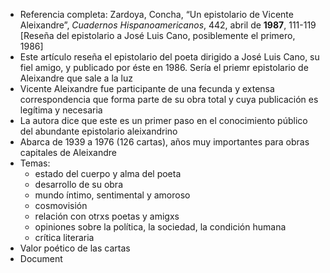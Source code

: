 - Referencia completa: Zardoya, Concha, “Un epistolario de Vicente Aleixandre”, _Cuadernos Hispanoamericanos_, 442, abril de **1987**, 111-119 \[Reseña del epistolario a José Luis Cano, posiblemente el primero, 1986\]
- Este artículo reseña el epistolario del poeta dirigido a José Luis Cano, su fiel amigo, y publicado por éste en 1986. Sería el priemr epistolario de Aleixandre que sale a la luz
- Vicente Aleixandre fue participante de una fecunda y extensa correspondencia que forma parte de su obra total y cuya publicación es legítima y necesaria
- La autora dice que este es un primer paso en el conocimiento público del abundante epistolario aleixandrino
- Abarca de 1939 a 1976 (126 cartas), años muy importantes para obras capitales de Aleixandre
- Temas:
	- estado del cuerpo y alma del poeta
	- desarrollo de su obra
	- mundo íntimo, sentimental y amoroso
	- cosmovisión
	- relación con otrxs poetas y amigxs
	- opiniones sobre la política, la sociedad, la condición humana
	- crítica literaria
- Valor poético de las cartas
- Document
